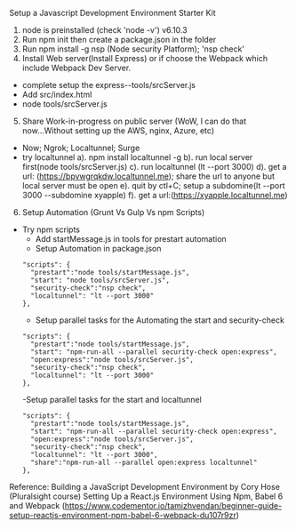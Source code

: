 Setup a Javascript Development Environment Starter Kit

1. node is preinstalled (check 'node -v') v6.10.3
2. Run npm init then create a package.json in the folder
3. Run npm install -g nsp (Node security Platform); 'nsp check'
4. Install Web server(Install Express) or if choose the Webpack which include Webpack Dev Server.
* complete setup the express--tools/srcServer.js
* Add src/index.html
* node tools/srcServer.js
5. Share Work-in-progress on public server (WoW, I can do that now...Without setting up the AWS, nginx, Azure, etc)
* Now; Ngrok; Localtunnel; Surge
* try localtunnel
    a). npm install localtunnel -g
    b). run local server first(node tools/srcServer.js)
    c). run localtunnel (lt --port 3000)
    d). get a url: (https://bpvwgrqkdw.localtunnel.me); share the url to anyone but local server must be open
    e). quit by ctl+C; setup a subdomine(lt --port 3000 --subdomine xyapple)
    f). get a url:(https://xyapple.localtunnel.me)
6. Setup Automation (Grunt Vs Gulp Vs npm Scripts)
* Try npm scripts
    - Add startMessage.js in tools for prestart automation
    - Setup Automation in package.json
    ```
    "scripts": {
      "prestart":"node tools/startMessage.js",
      "start": "node tools/srcServer.js",
      "security-check":"nsp check",
      "localtunnel": "lt --port 3000"
    },
    ```
    - Setup parallel tasks for the Automating the start and security-check
    ```
    "scripts": {
      "prestart":"node tools/startMessage.js",
      "start": "npm-run-all --parallel security-check open:express",
      "open:express":"node tools/srcServer.js",
      "security-check":"nsp check",
      "localtunnel": "lt --port 3000"
    },
    ```
    -Setup parallel tasks for the start and localtunnel
    ```
    "scripts": {
      "prestart":"node tools/startMessage.js",
      "start": "npm-run-all --parallel security-check open:express",
      "open:express":"node tools/srcServer.js",
      "security-check":"nsp check",
      "localtunnel": "lt --port 3000",
      "share":"npm-run-all --parallel open:express localtunnel"
    },
    ```






Reference:
Building a JavaScript Development Environment by Cory Hose (Pluralsight course)
Setting Up a React.js Environment Using Npm, Babel 6 and Webpack (https://www.codementor.io/tamizhvendan/beginner-guide-setup-reactjs-environment-npm-babel-6-webpack-du107r9zr)
